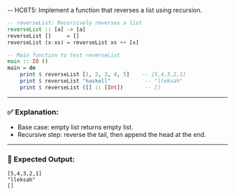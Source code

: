-- HC6T5: Implement a function that reverses a list using recursion.
```haskell
-- reverseList: Recursively reverses a list
reverseList :: [a] -> [a]
reverseList []     = []
reverseList (x:xs) = reverseList xs ++ [x]

-- Main function to test reverseList
main :: IO ()
main = do
    print $ reverseList [1, 2, 3, 4, 5]    -- [5,4,3,2,1]
    print $ reverseList "haskell"           -- "lleksah"
    print $ reverseList ([] :: [Int])       -- []
```

---

### ✅ Explanation:

* Base case: empty list returns empty list.
* Recursive step: reverse the tail, then append the head at the end.

---

### 🧪 Expected Output:

```
[5,4,3,2,1]
"lleksah"
[]
```
